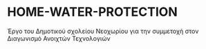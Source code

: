 # HOME-WATER-PROTECTION
Έργο του Δημοτικού σχολείου Νεοχωρίου για την συμμετοχή στον Διαγωνισμό  Ανοιχτών Τεχνολογιών
